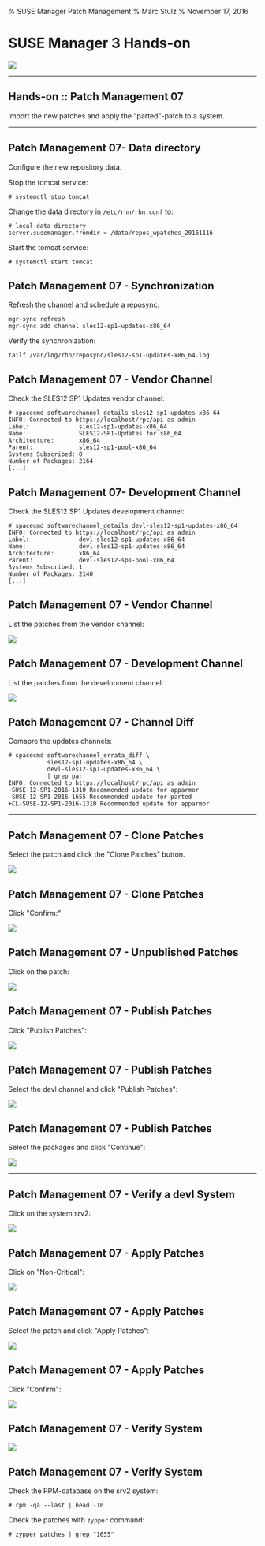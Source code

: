 % SUSE Manager Patch Management
% Marc Stulz
% November 17, 2016

# SUSE Manager 3 Hands-on

![](static/suma.png)

---

## Hands-on :: Patch Management 07

Import the new patches and apply the "parted"-patch to a system.

---

## Patch Management 07- Data directory

Configure the new repository data.

Stop the tomcat service:

```text
# systemctl stop tomcat
```

Change the data directory in `/etc/rhn/rhn.conf` to:

```text
# local data directory
server.susemanager.fromdir = /data/repos_wpatches_20161116
```

Start the tomcat service:

```text
# systemctl start tomcat
```

## Patch Management 07 - Synchronization

Refresh the channel and schedule a reposync:

```text
mgr-sync refresh
mgr-sync add channel sles12-sp1-updates-x86_64
```

Verify the synchronization:

```text
tailf /var/log/rhn/reposync/sles12-sp1-updates-x86_64.log
```

## Patch Management 07 - Vendor Channel

Check the SLES12 SP1 Updates vendor channel:

```text
# spacecmd softwarechannel_details sles12-sp1-updates-x86_64
INFO: Connected to https://localhost/rpc/api as admin
Label:              sles12-sp1-updates-x86_64
Name:               SLES12-SP1-Updates for x86_64
Architecture:       x86_64
Parent:             sles12-sp1-pool-x86_64
Systems Subscribed: 0
Number of Packages: 2164
[...]
```

## Patch Management 07- Development Channel

Check the SLES12 SP1 Updates development channel:

```text
# spacecmd softwarechannel_details devl-sles12-sp1-updates-x86_64               
INFO: Connected to https://localhost/rpc/api as admin
Label:              devl-sles12-sp1-updates-x86_64
Name:               devl-sles12-sp1-updates-x86_64
Architecture:       x86_64
Parent:             devl-sles12-sp1-pool-x86_64
Systems Subscribed: 1
Number of Packages: 2140
[...]
```

## Patch Management 07 - Vendor Channel

List the patches from the vendor channel:

![](static/webui_02_devl_channel.png)

## Patch Management 07 - Development Channel

List the patches from the development channel:

![](static/webui_01_vendor_channel.png)

## Patch Management 07 - Channel Diff

Comapre the updates channels:

```text
# spacecmd softwarechannel_errata_diff \
           sles12-sp1-updates-x86_64 \
           devl-sles12-sp1-updates-x86_64 \
           | grep par
INFO: Connected to https://localhost/rpc/api as admin 
-SUSE-12-SP1-2016-1310 Recommended update for apparmor 
-SUSE-12-SP1-2016-1655 Recommended update for parted 
+CL-SUSE-12-SP1-2016-1310 Recommended update for apparmor 
```

---

## Patch Management 07 - Clone Patches

Select the patch and click the "Clone Patches" button.

![](static/webui_03_clone_patch.png)


## Patch Management 07 - Clone Patches

Click "Confirm:"

![](static/webui_04_clone_patches_2.png)

## Patch Management 07 - Unpublished Patches

Click on the patch:

![](static/webui_05_unpublished_patches.png)

## Patch Management 07 - Publish Patches

Click "Publish Patches":

![](static/webui_06_publish_patches.png)

## Patch Management 07 - Publish Patches

Select the devl channel and click "Publish Patches":

![](static/webui_07_publish_patches_2.png)

## Patch Management 07 - Publish Patches

Select the packages and click "Continue":

![](static/webui_08_publish_patches_3.png)

---

## Patch Management 07 - Verify a devl System

Click on the system srv2:

![](static/webui_09_verfiy_devl_system.png)

## Patch Management 07 - Apply Patches

Click on "Non-Critical":

![](static/webui_10_verify_system_2.png)

## Patch Management 07 - Apply Patches

Select the patch and click "Apply Patches":

![](static/webui_11_apply_patches.png)

## Patch Management 07 - Apply Patches

Click "Confirm":

![](static/webui_12_apply_patches_2.png)

## Patch Management 07 - Verify System

![](static/webui_13_verify_patched_system.png)

## Patch Management 07 - Verify System

Check the RPM-database on the srv2 system:

```text
# rpm -qa --last | head -10
```

Check the patches with `zypper` command:

```text
# zypper patches | grep "1655"
```
